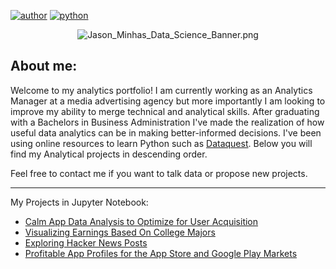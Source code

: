 [![author](https://badgen.net/badge/Author/Jason_Minhas/blue)](https://www.linkedin.com/in/jasonminhas/) [![python](https://badgen.net/badge/Python/3.6+/yellow)](https://www.python.org)

<p align="center">
  <img src="https://raw.githubusercontent.com/JasonMinhas/DataScience/master/Images/Jason_Minhas_Data_Science_Banner_V2.png" alt="Jason_Minhas_Data_Science_Banner.png" border="0" />
</p>

## About me:

Welcome to my analytics portfolio! I am currently working as an Analytics Manager at a media advertising agency but more importantly I am looking to improve my ability to merge technical and analytical skills. After graduating with a Bachelors in Business Administration I've made the realization of how useful data analytics can be in making better-informed decisions. I've been using online resources to learn Python such as [Dataquest](https://www.dataquest.io/).  Below you will find my Analytical projects in descending order.

Feel free to contact me if you want to talk data or propose new projects.

***

My Projects in Jupyter Notebook:

* [Calm App Data Analysis to Optimize for User Acquisition](https://github.com/JasonMinhas/DataAnalysis/blob/master/Calm%20Data%20Analysis/calm_data_analysis.ipynb)
* [Visualizing Earnings Based On College Majors](https://github.com/JasonMinhas/DataScience/blob/master/Visualizing%20Earnings%20Based%20On%20College%20Majors/Visualizing%20Earnings%20Based%20On%20College%20Majors.ipynb)
* [Exploring Hacker News Posts](https://github.com/JasonMinhas/DataScience/blob/master/Exploring%20Hacker%20News%20Posts/Exploring%20Hacker%20News%20Posts.ipynb)
* [Profitable App Profiles for the App Store and Google Play Markets](https://github.com/JasonMinhas/DataScience/blob/master/Profitable%20App%20Profiles%20for%20the%20App%20Store%20and%20Google%20Play%20Markets/Profitable%20App%20Profiles%20for%20the%20App%20Store%20and%20Google%20Play%20Store.ipynb)

